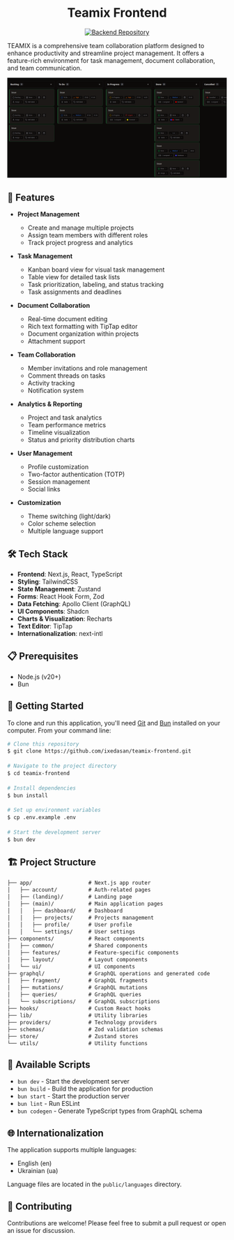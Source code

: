 <div align="center">

# Teamix Frontend

<a href="https://github.com/ixedasan/teamix-backend" target="_blank">
    <img src="https://img.shields.io/badge/Backend_Repository-0A0A0A?style=for-the-badge&logo=github&logoColor=white" alt="Backend Repository" />
</a>

<br />

</div>

TEAMIX is a comprehensive team collaboration platform designed to enhance productivity and streamline project management. It offers a feature-rich environment for task management, document collaboration, and team communication.

![TEAMIX Platform](public/images/github-preview.png)

<div align="center">
  
</div>

## 🚀 Features

- **Project Management**

  - Create and manage multiple projects
  - Assign team members with different roles
  - Track project progress and analytics

- **Task Management**

  - Kanban board view for visual task management
  - Table view for detailed task lists
  - Task prioritization, labeling, and status tracking
  - Task assignments and deadlines

- **Document Collaboration**

  - Real-time document editing
  - Rich text formatting with TipTap editor
  - Document organization within projects
  - Attachment support

- **Team Collaboration**

  - Member invitations and role management
  - Comment threads on tasks
  - Activity tracking
  - Notification system

- **Analytics & Reporting**

  - Project and task analytics
  - Team performance metrics
  - Timeline visualization
  - Status and priority distribution charts

- **User Management**

  - Profile customization
  - Two-factor authentication (TOTP)
  - Session management
  - Social links

- **Customization**
  - Theme switching (light/dark)
  - Color scheme selection
  - Multiple language support

## 🛠️ Tech Stack

- **Frontend**: Next.js, React, TypeScript
- **Styling**: TailwindCSS
- **State Management**: Zustand
- **Forms**: React Hook Form, Zod
- **Data Fetching**: Apollo Client (GraphQL)
- **UI Components**: Shadcn
- **Charts & Visualization**: Recharts
- **Text Editor**: TipTap
- **Internationalization**: next-intl

## 📋 Prerequisites

- Node.js (v20+)
- Bun

## 🚀 Getting Started

To clone and run this application, you'll need [Git](https://git-scm.com/) and [Bun](https://bun.sh/) installed on your computer. From your command line:

```bash
# Clone this repository
$ git clone https://github.com/ixedasan/teamix-frontend.git

# Navigate to the project directory
$ cd teamix-frontend

# Install dependencies
$ bun install

# Set up environment variables
$ cp .env.example .env

# Start the development server
$ bun dev
```

## 🏗️ Project Structure

```
├── app/                  # Next.js app router
│   ├── account/          # Auth-related pages
│   ├── (landing)/        # Landing page
│   ├── (main)/           # Main application pages
│   │   ├── dashboard/    # Dashboard
│   │   ├── projects/     # Projects management
│   │   ├── profile/      # User profile
│   │   └── settings/     # User settings
├── components/           # React components
│   ├── common/           # Shared components
│   ├── features/         # Feature-specific components
│   ├── layout/           # Layout components
│   └── ui/               # UI components
├── graphql/              # GraphQL operations and generated code
│   ├── fragment/         # GraphQL fragments
│   ├── mutations/        # GraphQL mutations
│   ├── queries/          # GraphQL queries
│   └── subscriptions/    # GraphQL subscriptions
├── hooks/                # Custom React hooks
├── lib/                  # Utility libraries
├── providers/            # Technology providers
├── schemas/              # Zod validation schemas
├── store/                # Zustand stores
└── utils/                # Utility functions
```

## 🔄 Available Scripts

- `bun dev` - Start the development server
- `bun build` - Build the application for production
- `bun start` - Start the production server
- `bun lint` - Run ESLint
- `bun codegen` - Generate TypeScript types from GraphQL schema

## 🌐 Internationalization

The application supports multiple languages:

- English (en)
- Ukrainian (ua)

Language files are located in the `public/languages` directory.

## 🤝 Contributing

Contributions are welcome! Please feel free to submit a pull request or open an issue for discussion.
